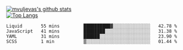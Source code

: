 [![mvuljevas's github stats](https://github-readme-stats.vercel.app/api?username=mvuljevas&show_icons=true&theme=dracula)](https://www.mvuljevas.com)
<br>
[![Top Langs](https://github-readme-stats.vercel.app/api/top-langs/?username=mvuljevas&theme=dracula)](https://www.mvuljevas.com)

<!--START_SECTION:waka-->
```text
Liquid       55 mins         ██████████▓░░░░░░░░░░░░░░   42.78 % 
JavaScript   41 mins         ████████░░░░░░░░░░░░░░░░░   31.38 % 
YAML         31 mins         ██████░░░░░░░░░░░░░░░░░░░   23.90 % 
SCSS         1 min           ▒░░░░░░░░░░░░░░░░░░░░░░░░   01.44 % 
```
<!--END_SECTION:waka-->
